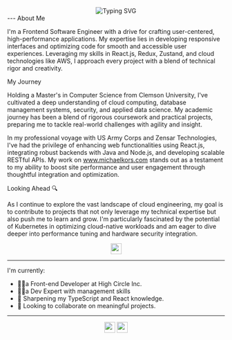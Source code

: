 <div align='center'>
    <img src="http://readme-typing-svg.herokuapp.com?font=Fira+Code&pause=1000&center=true&multiline=true&width=435&height=100&lines=Hi+there+👋%2C;I+am+a+MERN+Stack+Cloud+Engineer" alt="Typing SVG" />
</div>
---
About Me 

I'm a Frontend Software Engineer with a drive for crafting user-centered, high-performance applications. My expertise lies in developing responsive interfaces and optimizing code for smooth and accessible user experiences. Leveraging my skills in React.js, Redux, Zustand, and cloud technologies like AWS, I approach every project with a blend of technical rigor and creativity.

My Journey

Holding a Master's in Computer Science from Clemson University, I've cultivated a deep understanding of cloud computing, database management systems, security, and applied data science. My academic journey has been a blend of rigorous coursework and practical projects, preparing me to tackle real-world challenges with agility and insight.

In my professional voyage with US Army Corps and Zensar Technologies, I've had the privilege of enhancing web functionalities using React.js, integrating robust backends with Java and Node.js, and developing scalable RESTful APIs. My work on www.michaelkors.com stands out as a testament to my ability to boost site performance and user engagement through thoughtful integration and optimization.

Looking Ahead 🔍

As I continue to explore the vast landscape of cloud engineering, my goal is to contribute to projects that not only leverage my technical expertise but also push me to learn and grow. I'm particularly fascinated by the potential of Kubernetes in optimizing cloud-native workloads and am eager to dive deeper into performance tuning and hardware security integration.

<p align="center">
  <a href="https://www.linkedin.com/in/kulkarnishounak/">
    <img height="25" src="https://img.shields.io/badge/LinkedIn-Profile-blue?logo=linkedin">
  </a>
</p>

---
I'm currently:
- 👩‍💻a Front-end Developer at High Circle Inc. 
- 👩‍💻a Dev Expert with management skills
- 🌱 Sharpening my TypeScript and React knowledge.
- 👯 Looking to collaborate on meaningful projects.
---

<p align="center">
  <img height="25" src="https://komarev.com/ghpvc/?username=ShounaKulkarni&color=brightgreen" />
  <a href="https://github.com/ShounaKulkarni">
    <img height="25" src="https://img.shields.io/badge/GitHub-Profile-black?logo=github">
  </a>
</p>

